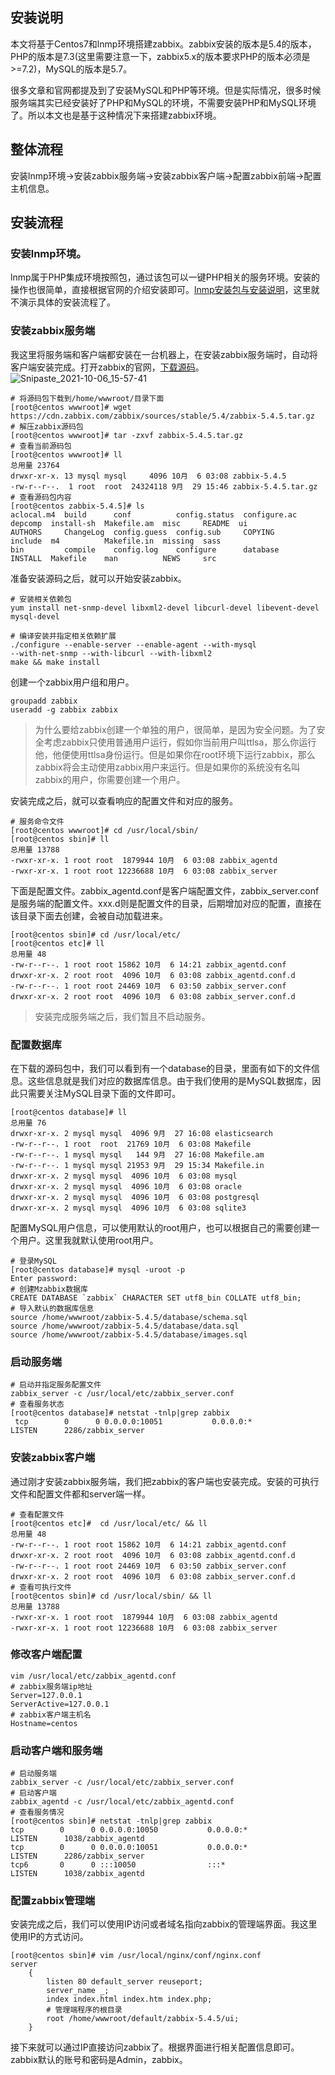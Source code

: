 ## 安装说明

本文将基于Centos7和lnmp环境搭建zabbix。zabbix安装的版本是5.4的版本，PHP的版本是7.3(这里需要注意一下，zabbix5.x的版本要求PHP的版本必须是>=7.2)，MySQL的版本是5.7。

很多文章和官网都提及到了安装MySQL和PHP等环境。但是实际情况，很多时候服务端其实已经安装好了PHP和MySQL的环境，不需要安装PHP和MySQL环境了。所以本文也是基于这种情况下来搭建zabbix环境。

## 整体流程

安装lnmp环境->安装zabbix服务端->安装zabbix客户端->配置zabbix前端->配置主机信息。

## 安装流程

### 安装lnmp环境。

lnmp属于PHP集成环境按照包，通过该包可以一键PHP相关的服务环境。安装的操作也很简单，直接根据官网的介绍安装即可。[lnmp安装包与安装说明](https://lnmp.org/download.html)，这里就不演示具体的安装流程了。

### 安装zabbix服务端

我这里将服务端和客户端都安装在一台机器上，在安装zabbix服务端时，自动将客户端安装完成。打开zabbix的官网，[下载源码](https://www.zabbix.com/cn/download_sources)。
![Snipaste_2021-10-06_15-57-41](https://gitee.com/bruce_qiq/picture/raw/master/2021-10-6/1633507094200-Snipaste_2021-10-06_15-57-41.png)
```shell
# 将源码包下载到/home/wwwroot/目录下面
[root@centos wwwroot]# wget https://cdn.zabbix.com/zabbix/sources/stable/5.4/zabbix-5.4.5.tar.gz 
# 解压zabbix源码包
[root@centos wwwroot]# tar -zxvf zabbix-5.4.5.tar.gz
# 查看当前源码包
[root@centos wwwroot]# ll
总用量 23764
drwxr-xr-x. 13 mysql mysql     4096 10月  6 03:08 zabbix-5.4.5
-rw-r--r--.  1 root  root  24324118 9月  29 15:46 zabbix-5.4.5.tar.gz
# 查看源码包内容
[root@centos zabbix-5.4.5]# ls
aclocal.m4  build      conf          config.status  configure.ac  depcomp  install-sh  Makefile.am  misc     README  ui
AUTHORS     ChangeLog  config.guess  config.sub     COPYING       include  m4          Makefile.in  missing  sass
bin         compile    config.log    configure      database      INSTALL  Makefile    man          NEWS     src
```
准备安装源码之后，就可以开始安装zabbix。
```shell
# 安装相关依赖包
yum install net-snmp-devel libxml2-devel libcurl-devel libevent-devel  mysql-devel
```
```shell
# 编译安装并指定相关依赖扩展
./configure --enable-server --enable-agent --with-mysql 
--with-net-snmp --with-libcurl --with-libxml2
make && make install
```
创建一个zabbix用户组和用户。
```shell
groupadd zabbix
useradd -g zabbix zabbix
```
> 为什么要给zabbix创建一个单独的用户，很简单，是因为安全问题。为了安全考虑zabbix只使用普通用户运行，假如你当前用户叫ttlsa，那么你运行他，他便使用ttlsa身份运行。但是如果你在root环境下运行zabbix，那么zabbix将会主动使用zabbix用户来运行。但是如果你的系统没有名叫zabbix的用户，你需要创建一个用户。

安装完成之后，就可以查看响应的配置文件和对应的服务。
```shell
# 服务命令文件
[root@centos wwwroot]# cd /usr/local/sbin/
[root@centos sbin]# ll
总用量 13788
-rwxr-xr-x. 1 root root  1879944 10月  6 03:08 zabbix_agentd
-rwxr-xr-x. 1 root root 12236688 10月  6 03:08 zabbix_server
```
下面是配置文件。zabbix_agentd.conf是客户端配置文件，zabbix_server.conf是服务端的配置文件。xxx.d则是配置文件的目录，后期增加对应的配置，直接在该目录下面去创建，会被自动加载进来。
```shell
[root@centos sbin]# cd /usr/local/etc/
[root@centos etc]# ll
总用量 48
-rw-r--r--. 1 root root 15862 10月  6 14:21 zabbix_agentd.conf
drwxr-xr-x. 2 root root  4096 10月  6 03:08 zabbix_agentd.conf.d
-rw-r--r--. 1 root root 24469 10月  6 03:50 zabbix_server.conf
drwxr-xr-x. 2 root root  4096 10月  6 03:08 zabbix_server.conf.d
```
> 安装完成服务端之后，我们暂且不启动服务。
### 配置数据库

在下载的源码包中，我们可以看到有一个database的目录，里面有如下的文件信息。这些信息就是我们对应的数据库信息。由于我们使用的是MySQL数据库，因此只需要关注MySQL目录下面的文件即可。
```shell
[root@centos database]# ll
总用量 76
drwxr-xr-x. 2 mysql mysql  4096 9月  27 16:08 elasticsearch
-rw-r--r--. 1 root  root  21769 10月  6 03:08 Makefile
-rw-r--r--. 1 mysql mysql   144 9月  27 16:08 Makefile.am
-rw-r--r--. 1 mysql mysql 21953 9月  29 15:34 Makefile.in
drwxr-xr-x. 2 mysql mysql  4096 10月  6 03:08 mysql
drwxr-xr-x. 2 mysql mysql  4096 10月  6 03:08 oracle
drwxr-xr-x. 2 mysql mysql  4096 10月  6 03:08 postgresql
drwxr-xr-x. 2 mysql mysql  4096 10月  6 03:08 sqlite3
```
配置MySQL用户信息，可以使用默认的root用户，也可以根据自己的需要创建一个用户。这里我就默认使用root用户。
```shell
# 登录MySQL
[root@centos database]# mysql -uroot -p
Enter password: 
# 创建Mzabbix数据库
CREATE DATABASE `zabbix` CHARACTER SET utf8_bin COLLATE utf8_bin;
# 导入默认的数据库信息
source /home/wwwroot/zabbix-5.4.5/database/schema.sql
source /home/wwwroot/zabbix-5.4.5/database/data.sql
source /home/wwwroot/zabbix-5.4.5/database/images.sql
```
### 启动服务端
```shell
# 启动并指定服务配置文件
zabbix_server -c /usr/local/etc/zabbix_server.conf
# 查看服务状态
[root@centos database]# netstat -tnlp|grep zabbix
 tcp        0      0 0.0.0.0:10051           0.0.0.0:*               LISTEN      2286/zabbix_server
```
### 安装zabbix客户端

通过刚才安装zabbix服务端，我们把zabbix的客户端也安装完成。安装的可执行文件和配置文件都和server端一样。
```shell
# 查看配置文件
[root@centos etc]#  cd /usr/local/etc/ && ll
总用量 48
-rw-r--r--. 1 root root 15862 10月  6 14:21 zabbix_agentd.conf
drwxr-xr-x. 2 root root  4096 10月  6 03:08 zabbix_agentd.conf.d
-rw-r--r--. 1 root root 24469 10月  6 03:50 zabbix_server.conf
drwxr-xr-x. 2 root root  4096 10月  6 03:08 zabbix_server.conf.d
# 查看可执行文件
[root@centos sbin]# cd /usr/local/sbin/ && ll
总用量 13788
-rwxr-xr-x. 1 root root  1879944 10月  6 03:08 zabbix_agentd
-rwxr-xr-x. 1 root root 12236688 10月  6 03:08 zabbix_server
```

### 修改客户端配置
```shell
vim /usr/local/etc/zabbix_agentd.conf
# zabbix服务端ip地址
Server=127.0.0.1
ServerActive=127.0.0.1
# zabbix客户端主机名
Hostname=centos
```
### 启动客户端和服务端
```shell
# 启动服务端
zabbix_server -c /usr/local/etc/zabbix_server.conf
# 启动客户端
zabbix_agentd -c /usr/local/etc/zabbix_agentd.conf
# 查看服务情况
[root@centos sbin]# netstat -tnlp|grep zabbix
tcp        0      0 0.0.0.0:10050           0.0.0.0:*               LISTEN      1038/zabbix_agentd  
tcp        0      0 0.0.0.0:10051           0.0.0.0:*               LISTEN      2286/zabbix_server  
tcp6       0      0 :::10050                :::*                    LISTEN      1038/zabbix_agentd  
```
### 配置zabbix管理端

安装完成之后，我们可以使用IP访问或者域名指向zabbix的管理端界面。我这里使用IP的方式访问。
```shell
[root@centos sbin]# vim /usr/local/nginx/conf/nginx.conf
server
    {
        listen 80 default_server reuseport;
        server_name _;
        index index.html index.htm index.php;
        # 管理端程序的根目录
        root /home/wwwroot/default/zabbix-5.4.5/ui;
    }
```
接下来就可以通过IP直接访问zabbix了。根据界面进行相关配置信息即可。zabbix默认的账号和密码是Admin，zabbix。

